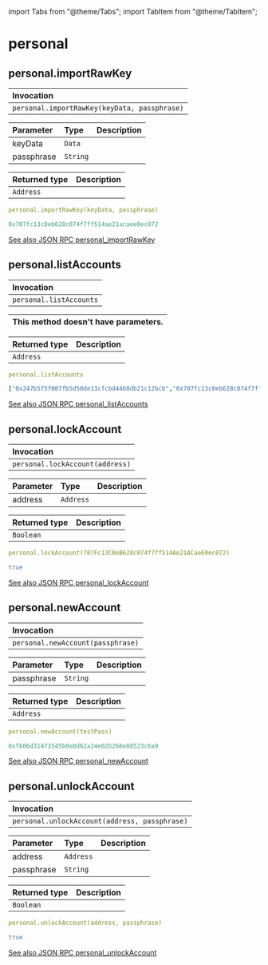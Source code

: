 import Tabs from "@theme/Tabs";
import TabItem from "@theme/TabItem";

# personal



## personal.importRawKey

| Invocation |
| :--- |
| `personal.importRawKey(keyData, passphrase)` |

| Parameter | Type | Description |
| :--- | :--- | :--- |
| keyData | `Data` |  |
| passphrase | `String` |  |

| Returned type | Description |
| :--- | :--- |
| `Address` |  |

<Tabs>
<TabItem label="Request" value="request">

```yaml
personal.importRawKey(keyData, passphrase)
```
</TabItem>
<TabItem label="Response" value="response">

```yaml
0x707fc13c0eb628c074f7ff514ae21acaee0ec072
```
</TabItem>
</Tabs>

[See also JSON RPC personal_importRawKey](https://docs.nethermind.io/nethermind/ethereum-client/json-rpc/personal#personal_importrawkey)


## personal.listAccounts

| Invocation |
| :--- |
| `personal.listAccounts` |

| This method doesn't have parameters. |
| :--- |

| Returned type | Description |
| :--- | :--- |
| `Address` |  |

<Tabs>
<TabItem label="Request" value="request">

```yaml
personal.listAccounts
```
</TabItem>
<TabItem label="Response" value="response">

```yaml
["0x247b5f5f007fb5d50de13cfcbd4460db21c12bcb","0x707fc13c0eb628c074f7ff514ae21acaee0ec072"]
```
</TabItem>
</Tabs>

[See also JSON RPC personal_listAccounts](https://docs.nethermind.io/nethermind/ethereum-client/json-rpc/personal#personal_listaccounts)


## personal.lockAccount

| Invocation |
| :--- |
| `personal.lockAccount(address)` |

| Parameter | Type | Description |
| :--- | :--- | :--- |
| address | `Address` |  |

| Returned type | Description |
| :--- | :--- |
| `Boolean` |  |

<Tabs>
<TabItem label="Request" value="request">

```yaml
personal.lockAccount(707Fc13C0eB628c074f7ff514Ae21ACaeE0ec072)
```
</TabItem>
<TabItem label="Response" value="response">

```yaml
true
```
</TabItem>
</Tabs>

[See also JSON RPC personal_lockAccount](https://docs.nethermind.io/nethermind/ethereum-client/json-rpc/personal#personal_lockaccount)


## personal.newAccount

| Invocation |
| :--- |
| `personal.newAccount(passphrase)` |

| Parameter | Type | Description |
| :--- | :--- | :--- |
| passphrase | `String` |  |

| Returned type | Description |
| :--- | :--- |
| `Address` |  |

<Tabs>
<TabItem label="Request" value="request">

```yaml
personal.newAccount(testPass)
```
</TabItem>
<TabItem label="Response" value="response">

```yaml
0xfb06d31473545b0e0d62a24e02b266e08523c6a9
```
</TabItem>
</Tabs>

[See also JSON RPC personal_newAccount](https://docs.nethermind.io/nethermind/ethereum-client/json-rpc/personal#personal_newaccount)


## personal.unlockAccount

| Invocation |
| :--- |
| `personal.unlockAccount(address, passphrase)` |

| Parameter | Type | Description |
| :--- | :--- | :--- |
| address | `Address` |  |
| passphrase | `String` |  |

| Returned type | Description |
| :--- | :--- |
| `Boolean` |  |

<Tabs>
<TabItem label="Request" value="request">

```yaml
personal.unlockAccount(address, passphrase)
```
</TabItem>
<TabItem label="Response" value="response">

```yaml
true
```
</TabItem>
</Tabs>

[See also JSON RPC personal_unlockAccount](https://docs.nethermind.io/nethermind/ethereum-client/json-rpc/personal#personal_unlockaccount)
